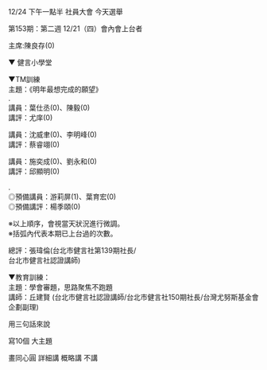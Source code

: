 
12/24 下午一點半 社員大會 今天選舉


第153期：第二週 12/21（四）會內會上台者  
  
主席:陳良存(0)  
  
▼ 健言小學堂  
  
▼TM訓練  
主題：《明年最想完成的願望》  
.  
講員：葉仕丞(0)、陳毅(0)  
講評：尤庠(0)  
  
講員：沈威聿(0)、李明峰(0)  
講評：蔡睿翊(0)  
  
講員：施奕成(0)、劉永和(0)  
講評：邱顯明(0)  
  
.  
◎預備講員：游莉屏(1)、葉育宏(0)  
◎預備講評：楊季頤(0)  
  
※以上順序，會視當天狀況進行微調。  
※括弧內代表本期已上台過的次數。  
  
總評：張瑋倫(台北市健言社第139期社長/  
台北市健言社認證講師)  
  
▼教育訓練：  
主題：學會審題，思路聚焦不跑題  
講師：丘建賢 (台北市健言社認證講師/台北市健言社150期社長/台灣尤努斯基金會 企劃副理)


用三句話來說

寫10個 大主題

畫同心圓
詳細講
概略講
不講